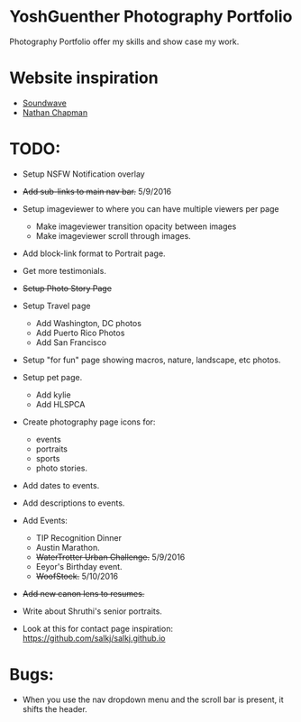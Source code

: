 # YoshGuenther Photography Portfolio
Photography Portfolio offer my skills and show case my work.

# Website inspiration
* [Soundwave](http://www.soundwave.cc/ "Soundwave")
* [Nathan Chapman](http://nathanchapman.io/ "Nathan Chapman")

# TODO:
* Setup NSFW Notification overlay
* ~~Add sub-links to main nav bar.~~ 5/9/2016
* Setup imageviewer to where you can have multiple viewers per page
  * Make imageviewer transition opacity between images
  * Make imageviewer scroll through images.
* Add block-link format to Portrait page.

* Get more testimonials.

* ~~Setup Photo Story Page~~
* Setup Travel page
  * Add Washington, DC photos
  * Add Puerto Rico Photos
  * Add San Francisco
* Setup "for fun" page showing macros, nature, landscape, etc photos.
* Setup pet page.
  * Add kylie
  * Add HLSPCA

* Create photography page icons for:
   * events
   * portraits
   * sports
   * photo stories.

* Add dates to events.
* Add descriptions to events.
* Add Events:
  * TIP Recognition Dinner
  * Austin Marathon.
  * ~~WaterTrotter Urban Challenge.~~ 5/9/2016
  * Eeyor's Birthday event.
  * ~~WoofStock.~~ 5/10/2016

* ~~Add new canon lens to resumes.~~

* Write about Shruthi's senior portraits.

* Look at this for contact page inspiration: https://github.com/salkj/salkj.github.io

# Bugs:
* When you use the nav dropdown menu and the scroll bar is present, it shifts the header.
